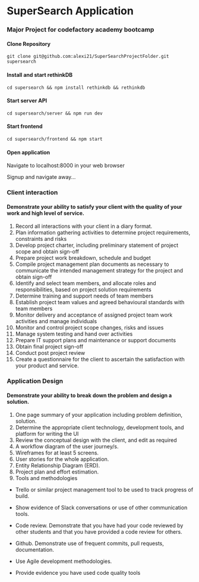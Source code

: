 # SuperSearch Application

### Major Project for codefactory academy bootcamp

#### Clone Repository

`git clone git@github.com:alexi21/SuperSearchProjectFolder.git supersearch`

#### Install and start rethinkDB

`cd supersearch && npm install rethinkdb && rethinkdb`

#### Start server API

`cd supersearch/server && npm run dev`

#### Start frontend

`cd supersearch/frontend && npm start`

#### Open application

Navigate to localhost:8000 in your web browser

Signup and navigate away...

### Client interaction

#### Demonstrate your ability to satisfy your client with the quality of your work and high level of service.

1. Record all interactions with your client in a diary format.
2. Plan information gathering activities to determine project requirements, constraints and risks
3. Develop project charter, including preliminary statement of project scope and obtain sign-off
4. Prepare project work breakdown, schedule and budget
5. Compile project management plan documents as necessary to communicate the intended management strategy for the project and obtain sign-off
6. Identify and select team members, and allocate roles and responsibilities, based on project solution requirements
7. Determine training and support needs of team members
8. Establish project team values and agreed behavioural standards with team members
9. Monitor delivery and acceptance of assigned project team work activities and manage individuals
10. Monitor and control project scope changes, risks and issues
11. Manage system testing and hand over activities
12. Prepare IT support plans and maintenance or support documents
13. Obtain final project sign-off
14. Conduct post project review
15. Create a questionnaire for the client to ascertain the satisfaction with your product and service.


### Application Design

#### Demonstrate your ability to break down the problem and design a solution.

1. One page summary of your application including problem definition, solution.
2. Determine the appropriate client technology, development tools, and platform for writing the UI
3. Review the conceptual design with the client, and edit as required
4. A workflow diagram of the user journey/s.
5. Wireframes for at least 5 screens.
6. User stories for the whole application.
7. Entity Relationship Diagram (ERD).
8. Project plan and effort estimation.
9. Tools and methodologies

  - Trello or similar project management tool to be used to track progress of build.

  - Show evidence of Slack conversations or use of other communication tools.

  - Code review. Demonstrate that you have had your code reviewed by other students and that you have provided a code review for others.

  - Github. Demonstrate use of frequent commits, pull requests, documentation.

  - Use Agile development methodologies.

  - Provide evidence you have used code quality tools

